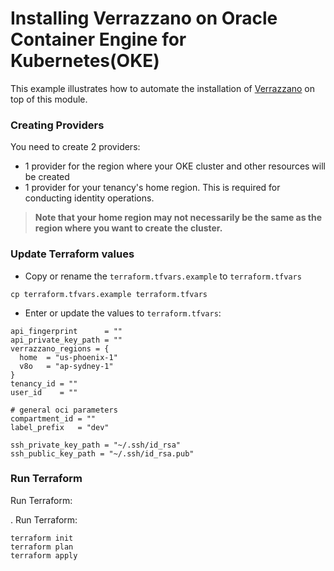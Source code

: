 # Installing Verrazzano on Oracle Container Engine for Kubernetes(OKE)

This example illustrates how to automate the installation of [Verrazzano](https://verrazzano.io) on top of this module.

### Creating Providers

You need to create 2 providers:
* 1 provider for the region where your OKE cluster and other resources will be created
* 1 provider for your tenancy's home region. This is required for conducting identity operations. 

> **Note that your home region may not necessarily be the same as the region where you want to create the cluster.**

### Update Terraform values

* Copy or rename the `terraform.tfvars.example` to `terraform.tfvars`

```
cp terraform.tfvars.example terraform.tfvars
```

* Enter or update the values to `terraform.tfvars`:

```
api_fingerprint      = ""
api_private_key_path = ""
verrazzano_regions = {
  home  = "us-phoenix-1"
  v8o   = "ap-sydney-1"
}
tenancy_id = ""
user_id    = ""

# general oci parameters
compartment_id = ""
label_prefix   = "dev"

ssh_private_key_path = "~/.ssh/id_rsa"
ssh_public_key_path = "~/.ssh/id_rsa.pub"
```

### Run Terraform

Run Terraform:

. Run Terraform:

```
terraform init
terraform plan
terraform apply
```